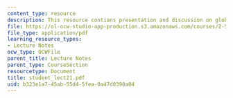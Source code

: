 ```yaml
---
content_type: resource
description: This resource contians presentation and discussion on global warming.
file: https://ol-ocw-studio-app-production.s3.amazonaws.com/courses/2-58j-radiative-transfer-spring-2006/b323e1a745ab55d45fea0a47d0390a04_student_lect21.pdf
file_type: application/pdf
learning_resource_types:
- Lecture Notes
ocw_type: OCWFile
parent_title: Lecture Notes
parent_type: CourseSection
resourcetype: Document
title: student_lect21.pdf
uid: b323e1a7-45ab-55d4-5fea-0a47d0390a04
---
```

